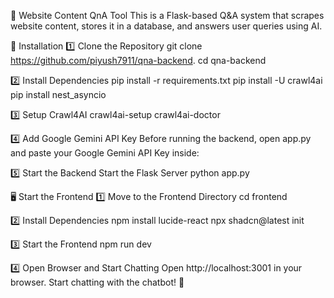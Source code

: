 📌 Website Content QnA Tool
This is a Flask-based Q&A system that scrapes website content, stores it in a database, and answers user queries using AI.

🚀 Installation
1️⃣ Clone the Repository
git clone https://github.com/piyush7911/qna-backend.
cd qna-backend

2️⃣ Install Dependencies
pip install -r requirements.txt
pip install -U crawl4ai
pip install nest_asyncio

3️⃣ Setup Crawl4AI
crawl4ai-setup
crawl4ai-doctor

4️⃣ Add Google Gemini API Key
Before running the backend, open app.py and paste your Google Gemini API Key inside:

5️⃣ Start the Backend
Start the Flask Server
python app.py

🖥️ Start the Frontend
1️⃣ Move to the Frontend Directory
cd frontend

2️⃣ Install Dependencies
npm install lucide-react
npx shadcn@latest init

3️⃣ Start the Frontend
npm run dev

4️⃣ Open Browser and Start Chatting
Open http://localhost:3001 in your browser.
Start chatting with the chatbot! 🎉
